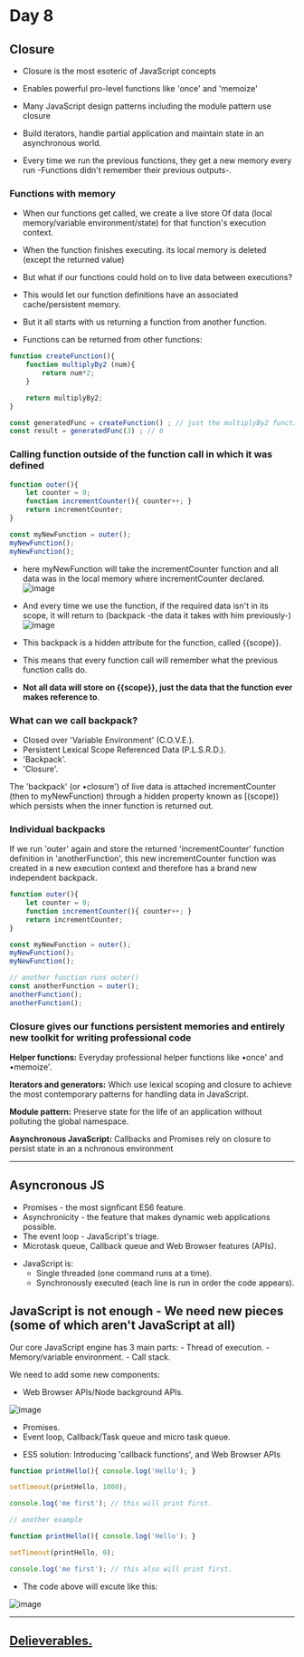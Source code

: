 <h1>Day 8</h1>

<h2>Closure</h2>

- Closure is the most esoteric of JavaScript concepts
- Enables powerful pro-level functions like 'once' and 'memoize'
- Many JavaScript design patterns including the module pattern use closure
- Build iterators, handle partial application and maintain state in an asynchronous world.

- Every time we run the previous functions, they get a new memory every run -Functions didn't remember their previous outputs-.

<h3>Functions with memory</h3>

- When our functions get called, we create a live store Of data (local memory/variable environment/state) for that function's execution context.
- When the function finishes executing. its local memory is deleted (except the returned value)
- But what if our functions could hold on to live data between executions? 
- This would let our function definitions have an associated cache/persistent memory.
- But it all starts with us returning a function from another function.

- Functions can be returned from other functions:

```javascript
function createFunction(){
    function multiplyBy2 (num){
        return num*2;
    }

    return multiplyBy2;
}

const generatedFunc = createFunction() ; // just the multiplyBy2 function body will return from above function.
const result = generatedFunc(3) ; // 6

```

<h3>Calling function outside of the function call in which it was defined</h3>

```javascript
function outer(){
    let counter = 0;
    function incrementCounter(){ counter++; }
    return incrementCounter;
}

const myNewFunction = outer();
myNewFunction();
myNewFunction();
```

- here myNewFunction will take the incrementCounter function and all data was in the local memory where incrementCounter declared.
![image](https://github.com/AymanAttili/Mastering-JavaScript-in-20-Days/assets/96499629/fdf66326-aa8b-49e1-9847-731542156126)

- And every time we use the function, if the required data isn't in its scope, it will return to (backpack -the data it takes with him previously-)
![image](https://github.com/AymanAttili/Mastering-JavaScript-in-20-Days/assets/96499629/4a6d1e17-b6b6-4d4b-85db-f382ec413b39)

- This backpack is a hidden attribute for the function, called {{scope}}.
- This means that every function call will remember what the previous function calls do.
- **Not all data will store on {{scope}}, just the data that the function ever makes reference to**.

<h3>What can we call backpack?</h3>

- Closed over 'Variable Environment' (C.O.V.E.).
- Persistent Lexical Scope Referenced Data (P.L.S.R.D.).
- 'Backpack'. 
- 'Closure'.

The 'backpack' (or •closure') of live data is attached incrementCounter (then to myNewFunction) through a hidden property known as [(scope)) which persists when the inner function is returned out. 


### **Individual backpacks**
If we run 'outer' again and store the returned 'incrementCounter' function definition in 'anotherFunction', this new incrementCounter function was created in a new execution context and therefore has a brand new independent backpack.

```javascript
function outer(){
    let counter = 0;
    function incrementCounter(){ counter++; }
    return incrementCounter;
}

const myNewFunction = outer();
myNewFunction();
myNewFunction();

// another function runs outer()
const anotherFunction = outer();
anotherFunction();
anotherFunction();
```

<h3>Closure gives our functions persistent memories and entirely new toolkit for writing professional code</h3>

**Helper functions:** Everyday professional helper functions like •once' and •memoize'.

**Iterators and generators:** Which use lexical scoping and closure to achieve the most contemporary patterns for handling data in JavaScript.

**Module pattern:** Preserve state for the life of an application without polluting the global namespace.

**Asynchronous JavaScript:** Callbacks and Promises rely on closure to persist state in an a nchronous environment

<hr>

<h2>Asyncronous JS</h2>

- Promises - the most signficant ES6 feature.
- Asynchronicity - the feature that makes dynamic web applications possible.
- The event loop - JavaScript's triage.
- Microtask queue, Callback queue and Web Browser features (APIs).

* JavaScript is:
    - Single threaded (one command runs at a time).
    - Synchronously executed (each line is run in order the code appears).
 
## JavaScript is not enough - We need new pieces (some of which aren't JavaScript at all)

Our core JavaScript engine has 3 main parts:
    - Thread of execution.
    - Memory/variable environment.
    - Call stack.

We need to add some new components:

- Web Browser APIs/Node background APIs.

![image](https://github.com/AymanAttili/Mastering-JavaScript-in-20-Days/assets/96499629/a9d02604-28d5-432a-a289-959e4b6d4ed9)

- Promises.
- Event loop, Callback/Task queue and micro task queue.


* ES5 solution: Introducing 'callback functions', and Web Browser APIs


```javascript
function printHello(){ console.log('Hello'); }

setTimeout(printHello, 1000);

console.log('me first'); // this will print first.

// another example

function printHello(){ console.log('Hello'); }

setTimeout(printHello, 0);

console.log('me first'); // this also will print first.
```
- The code above will excute like this:

![image](https://github.com/AymanAttili/Mastering-JavaScript-in-20-Days/assets/96499629/dd747188-b788-4f2b-b09b-adfd1a12e55d)

<hr>

## [Delieverables.](https://github.com/AymanAttili/Mastering-JavaScript-in-20-Days/blob/main/Delieverables/Day8.md)
